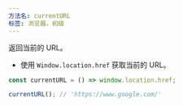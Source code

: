 ```yaml
---
方法名: currentURL
标签: 浏览器，初级
---
```


返回当前的 URL。

- 使用 `Window.location.href` 获取当前的 URL。

```js
const currentURL = () => window.location.href;
```

```js
currentURL(); // 'https://www.google.com/'
```
